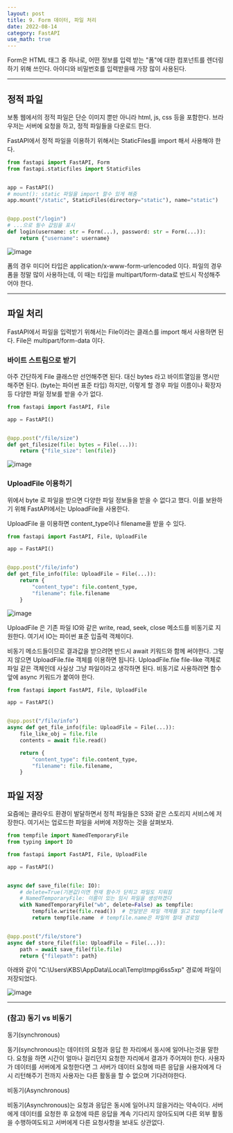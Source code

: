 ```yaml
---
layout: post
title: 9. Form 데이터, 파일 처리
date: 2022-08-14
category: FastAPI
use_math: true
---
```


Form은 HTML 태그 중 하나로, 어떤 정보를 입력 받는 "폼"에 대한 컴포넌트를 렌더링하기 위해 쓰인다. 아이디와 비밀번호를 입력받을때 가장 많이 사용된다.

---

## 정적 파일 

보통 웹에서의 정적 파일은 단순 이미지 뿐만 아니라 html, js, css 등을 포함한다. 
브라우저는 서버에 요청을 하고, 정적 파일들을 다운로드 한다.

FastAPI에서 정적 파일을 이용하기 위해서는 StaticFiles를 import 해서 사용해야 한다. 

```python
from fastapi import FastAPI, Form
from fastapi.staticfiles import StaticFiles


app = FastAPI()
# mount(): static 파일을 import 할수 있게 해줌 
app.mount("/static", StaticFiles(directory="static"), name="static")


@app.post("/login")
# ...으로 필수 값임을 표시
def login(username: str = Form(...), password: str = Form(...)):
    return {"username": username}
```

![image](https://user-images.githubusercontent.com/61526722/184526445-3fd7c606-390c-4f08-aa6a-a18608e228e1.png)


폼의 경우 미디어 타입은 application/x-www-form-urlencoded 이다. 파일의 경우 폼을 정말 많이 사용하는데, 이 때는 타입을 multipart/form-data로 반드시 작성해주어야 한다. 


---

## 파일 처리

FastAPI에서 파일을 입력받기 위해서는 File이라는 클래스를 import 해서 사용하면 된다. File은 multipart/form-data 이다.


### 바이트 스트림으로 받기

아주 간단하게 File 클래스만 선언해주면 된다. 
대신 bytes 라고 바이트열임을 명시만 해주면 된다. (byte는 파이썬 표준 타입)
하지만, 이렇게 할 경우 파일 이름이나 확장자 등 다양한 파일 정보를 받을 수가 없다.

```python
from fastapi import FastAPI, File

app = FastAPI()


@app.post("/file/size")
def get_filesize(file: bytes = File(...)):
    return {"file_size": len(file)}
```


![image](https://user-images.githubusercontent.com/61526722/184526644-7a92d50b-1f78-4844-b29e-b6473ddc4507.png)

### UploadFile 이용하기

위에서 byte 로 파일을 받으면 다양한 파일 정보들을 받을 수 없다고 했다. 이를 보완하기 위해 FastAPI에서는 UploadFile을 사용한다. 

UploadFile 을 이용하면 content_type이나 filename을 받을 수 있다. 

```python
from fastapi import FastAPI, File, UploadFile

app = FastAPI()


@app.post("/file/info")
def get_file_info(file: UploadFile = File(...)):
    return {
        "content_type": file.content_type,
        "filename": file.filename
    }
```


![image](https://user-images.githubusercontent.com/61526722/184526819-06dfe317-1c12-4fbf-8d81-40ad66097314.png)

UploadFile 은 기존 파일 IO와 같은 write, read, seek, close 메소드를 비동기로 지원한다. 여기서 IO는 파이썬 표준 입출력 객체이다. 
 
비동기 메소드들이므로 결과값을 받으려면 반드시 await 키워드와 함께 써야한다. 그렇지 않으면 UploadFile.file 객체를 이용하면 됩니다. UploadFile.file file-like 객체로 파일 같은 객체인데 사실상 그냥 파일이라고 생각하면 된다. 비동기로 사용하려면 함수 앞에 async 키워드가 붙여야 한다.

```python
from fastapi import FastAPI, File, UploadFile

app = FastAPI()


@app.post("/file/info")
async def get_file_info(file: UploadFile = File(...)):
    file_like_obj = file.file
    contents = await file.read()

    return {
        "content_type": file.content_type,
        "filename": file.filename,
    }
```


## 파일 저장 

요즘에는 클라우드 환경이 발달하면서 정적 파일들은 S3와 같은 스토리지 서비스에 저장한다. 여기서는 업로드한 파일을 서버에 저장하는 것을 살펴보자. 

```python
from tempfile import NamedTemporaryFile
from typing import IO

from fastapi import FastAPI, File, UploadFile

app = FastAPI()


async def save_file(file: IO):
    # delete=True(기본값)이면 현재 함수가 닫히고 파일도 지워짐
    # NamedTemporaryFile: 이름이 있는 임시 파일을 생성하겠다
    with NamedTemporaryFile("wb", delete=False) as tempfile:
        tempfile.write(file.read())  # 전달받은 파일 객체를 읽고 tempfile에 쓰기
        return tempfile.name  # tempfile.name은 파일의 절대 경로임


@app.post("/file/store")
async def store_file(file: UploadFile = File(...)):
    path = await save_file(file.file)
    return {"filepath": path}
```

아래와 같이  "C:\\Users\\KBS\\AppData\\Local\\Temp\\tmpgi6ss5xp" 경로에 파일이 저장되었다. 


![image](https://user-images.githubusercontent.com/61526722/184527281-17ef204f-29b9-4242-8f3b-fd5d0bce2819.png)




---

### (참고) 동기 vs 비동기 

동기(synchronous)

동기(synchronous)는 데이터의 요청과 응답 한 자리에서 동시에 일어나는것을 말한다. 요청을 하면 시간이 얼마나 걸리던지 요청한 자리에서 결과가 주어져야 한다. 사용자가 데이터를 서버에게 요청한다면 그 서버가 데이터 요청에 따른 응답을 사용자에게 다시 리턴해주기 전까지 사용자는 다른 활동을 할 수 없으며 기다려야한다.

비동기(Asynchronous)

비동기(Asynchronous)는 요청과 응답은 동시에 일어나지 않을거라는 약속이다. 서버에게 데이터를 요청한 후 요청에 따른 응답을 계속 기다리지 않아도되며 다른 외부 활동을 수행하여도되고 서버에게 다른 요청사항을 보내도 상관없다.






